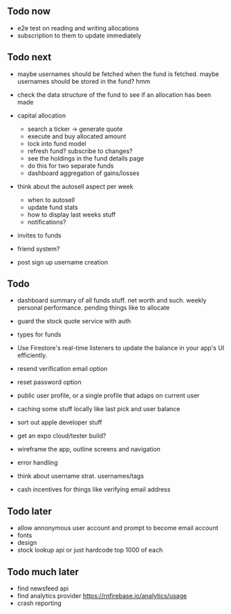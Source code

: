 ## Todo now

- e2e test on reading and writing allocations
- subscription to them to update immediately

## Todo next

- maybe usernames should be fetched when the fund is fetched. maybe usernames should be stored in the fund? hmm
- check the data structure of the fund to see if an allocation has been made

- capital allocation

  - search a ticker -> generate quote
  - execute and buy allocated amount
  - lock into fund model
  - refresh fund? subscribe to changes?
  - see the holdings in the fund details page
  - do this for two separate funds
  - dashboard aggregation of gains/losses

- think about the autosell aspect per week
  - when to autosell
  - update fund stats
  - how to display last weeks stuff
  - notifications?
- invites to funds
- friend system?

- post sign up username creation

## Todo

- dashboard summary of all funds stuff. net worth and such. weekly personal performance. pending things like to allocate

- guard the stock quote service with auth
- types for funds
- Use Firestore's real-time listeners to update the balance in your app's UI efficiently.
- resend verification email option
- reset password option
- public user profile, or a single profile that adaps on current user
- caching some stuff locally like last pick and user balance
- sort out apple developer stuff
- get an expo cloud/tester build?
- wireframe the app, outline screens and navigation
- error handling
- think about username strat. usernames/tags
- cash incentives for things like verifying email address

## Todo later

- allow annonymous user account and prompt to become email account
- fonts
- design
- stock lookup api or just hardcode top 1000 of each

## Todo much later

- find newsfeed api
- find analytics provider
  https://rnfirebase.io/analytics/usage
- crash reporting
